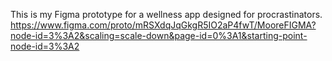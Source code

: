This is my Figma prototype for a wellness app designed for procrastinators.
https://www.figma.com/proto/mRSXdqJqGkgR5IO2aP4fwT/MooreFIGMA?node-id=3%3A2&scaling=scale-down&page-id=0%3A1&starting-point-node-id=3%3A2
